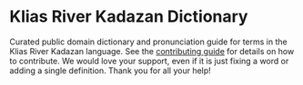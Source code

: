 
# Klias River Kadazan Dictionary

Curated public domain dictionary and pronunciation guide for terms in the Klias River Kadazan language. See the [contributing guide](https://github.com/drumworkteam/term/blob/make/.github/contributing.md) for details on how to contribute. We would love your support, even if it is just fixing a word or adding a single definition. Thank you for all your help!